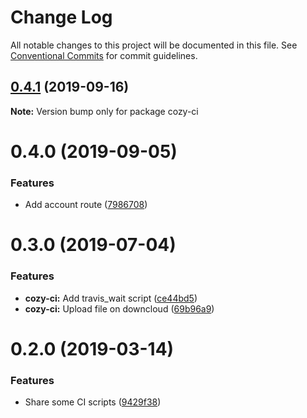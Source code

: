 # Change Log

All notable changes to this project will be documented in this file.
See [Conventional Commits](https://conventionalcommits.org) for commit guidelines.

## [0.4.1](https://github.com/cozy/cozy-libs/compare/cozy-ci@0.4.0...cozy-ci@0.4.1) (2019-09-16)

**Note:** Version bump only for package cozy-ci





# 0.4.0 (2019-09-05)


### Features

* Add account route ([7986708](https://github.com/cozy/cozy-libs/commit/7986708))





# 0.3.0 (2019-07-04)


### Features

* **cozy-ci:** Add travis_wait script ([ce44bd5](https://github.com/cozy/cozy-libs/commit/ce44bd5))
* **cozy-ci:** Upload file on downcloud ([69b96a9](https://github.com/cozy/cozy-libs/commit/69b96a9))





<a name="0.2.0"></a>
# 0.2.0 (2019-03-14)


### Features

* Share some CI scripts ([9429f38](https://github.com/cozy/cozy-libs/commit/9429f38))
